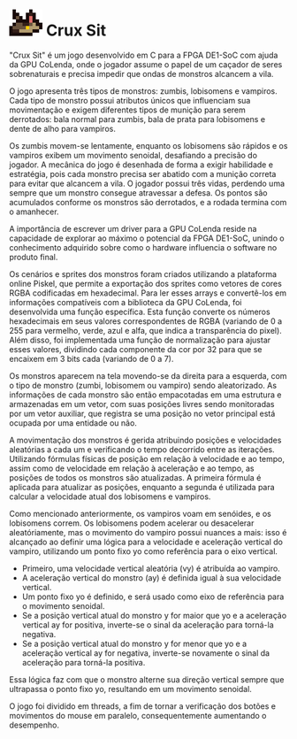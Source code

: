 # ![Icon](docs/icon.png) Crux Sit
"Crux Sit" é um jogo desenvolvido em C para a FPGA DE1-SoC com ajuda da GPU CoLenda, onde o jogador assume o papel de um caçador de seres sobrenaturais e precisa impedir que ondas de monstros alcancem a vila.

O jogo apresenta três tipos de monstros: zumbis, lobisomens e vampiros. Cada tipo de monstro possui atributos únicos que influenciam sua movimentação e exigem diferentes tipos de munição para serem derrotados: bala normal para zumbis, bala de prata para lobisomens e dente de alho para vampiros.

Os zumbis movem-se lentamente, enquanto os lobisomens são rápidos e os vampiros exibem um movimento senoidal, desafiando a precisão do jogador. A mecânica do jogo é desenhada de forma a exigir habilidade e estratégia, pois cada monstro precisa ser abatido com a munição correta para evitar que alcancem a vila. O jogador possui três vidas, perdendo uma sempre que um monstro consegue atravessar a defesa. Os pontos são acumulados conforme os monstros são derrotados, e a rodada termina com o amanhecer.

A importância de escrever um driver para a GPU CoLenda reside na capacidade de explorar ao máximo o potencial da FPGA DE1-SoC, unindo o conhecimento adquirido sobre como o hardware influencia o software no produto final.

Os cenários e sprites dos monstros foram criados utilizando a plataforma online Piskel, que permite a exportação dos sprites como vetores de cores RGBA codificadas em hexadecimal. Para ler esses arrays e convertê-los em informações compatíveis com a biblioteca da GPU CoLenda, foi desenvolvida uma função específica. Esta função converte os números hexadecimais em seus valores correspondentes de RGBA (variando de 0 a 255 para vermelho, verde, azul e alfa, que indica a transparência do pixel). Além disso, foi implementada uma função de normalização para ajustar esses valores, dividindo cada componente da cor por 32 para que se encaixem em 3 bits cada (variando de 0 a 7).

Os monstros aparecem na tela movendo-se da direita para a esquerda, com o tipo de monstro (zumbi, lobisomem ou vampiro) sendo aleatorizado. As informações de cada monstro são então empacotadas em uma estrutura e armazenadas em um vetor, com suas posições livres sendo monitoradas por um vetor auxiliar, que registra se uma posição no vetor principal está ocupada por uma entidade ou não.

A movimentação dos monstros é gerida atribuindo posições e velocidades aleatórias a cada um e verificando o tempo decorrido entre as iterações. Utilizando fórmulas físicas de posição em relação à velocidade e ao tempo, assim como de velocidade em relação à aceleração e ao tempo, as posições de todos os monstros são atualizadas. A primeira fórmula é aplicada para atualizar as posições, enquanto a segunda é utilizada para calcular a velocidade atual dos lobisomens e vampiros.

Como mencionado anteriormente, os vampiros voam em senóides, e os lobisomens correm. Os lobisomens podem acelerar ou desacelerar aleatóriamente, mas o movimento do vampiro possui nuances a mais: isso é alcançado ao definir uma lógica para a velocidade e aceleração vertical do vampiro, utilizando um ponto fixo yo como referência para o eixo vertical.

- Primeiro, uma velocidade vertical aleatória (vy) é atribuída ao vampiro.
- A aceleração vertical do monstro (ay) é definida igual à sua velocidade vertical.
- Um ponto fixo yo é definido, e será usado como eixo de referência para o movimento senoidal.
- Se a posição vertical atual do monstro y for maior que yo e a aceleração vertical ay for positiva, inverte-se o sinal da aceleração para torná-la negativa.
- Se a posição vertical atual do monstro y for menor que yo e a aceleração vertical ay for negativa, inverte-se novamente o sinal da aceleração para torná-la positiva.

Essa lógica faz com que o monstro alterne sua direção vertical sempre que ultrapassa o ponto fixo yo, resultando em um movimento senoidal.

O jogo foi dividido em threads, a fim de tornar a verificação dos botões e movimentos do mouse em paralelo, consequentemente aumentando o desempenho.
